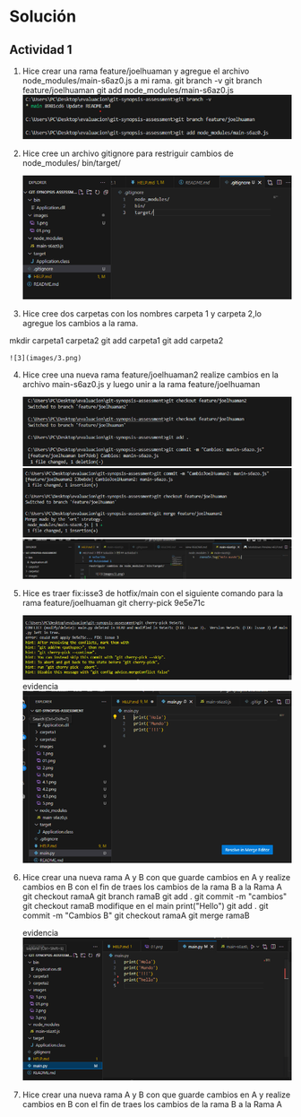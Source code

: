 # Solución

## Actividad 1

1. Hice crear una rama feature/joelhuaman y agregue el archivo node_modules/main-s6az0.js a mi rama.
git branch -v
git branch feature/joelhuaman
git add node_modules/main-s6az0.js
    ![1](images/1.png)

2. Hice cree un archivo gitignore para  restriguir cambios de node_modules/ bin/target/


    ![2](images/2.png)

3. Hice cree dos carpetas con los nombres carpeta 1 y carpeta 2,lo agregue los cambios a la rama.

mkdir carpeta1 carpeta2
git add carpeta1 
git add carpeta2

    ![3](images/3.png)
4. Hice cree una nueva rama feature/joelhuaman2 realize cambios en la archivo main-s6az0.js y luego unir a la rama feature/joelhuaman 

    ![4](images/4.1.png)
    ![4](images/4.2.png)
    ![4](images/4.3.png)


5. Hice es traer fix:isse3 de hotfix/main con el siguiente comando para la rama feature/joelhuaman git cherry-pick 9e5e71c 


    ![5](images/5.png)
    evidencia 
    ![5.1](images/5.1.png)

6. Hice crear una nueva rama A y B con que guarde cambios en A y realize cambios en B con el fin de traes los cambios de la rama B a la Rama A
git checkout ramaA
git branch ramaB
git add .
git commit -m "cambios"
git checkout ramaB
modifique en el main print("Hello")
git add .
git commit -m "Cambios B"
git checkout ramaA
git merge ramaB


    evidencia 
    ![6](images/6.png)
    
7. Hice crear una nueva rama A y B con que guarde cambios en A y realize cambios en B con el fin de traes los cambios de la rama B a la Rama A